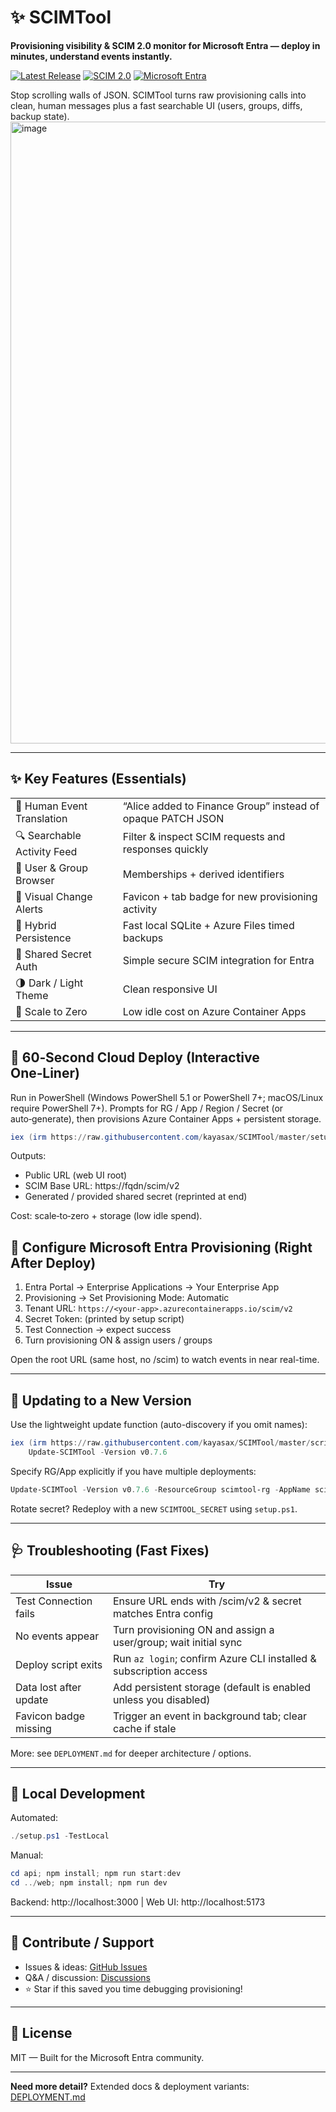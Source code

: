# ✨ SCIMTool
**Provisioning visibility & SCIM 2.0 monitor for Microsoft Entra — deploy in minutes, understand events instantly.**

[![Latest Release](https://img.shields.io/github/v/release/kayasax/SCIMTool?style=flat-square&color=2ea043)](https://github.com/kayasax/SCIMTool/releases/latest) [![SCIM 2.0](https://img.shields.io/badge/SCIM-2.0-00a1f1?style=flat-square)](https://scim.cloud/) [![Microsoft Entra](https://img.shields.io/badge/Microsoft-Entra_ID-ff6b35?style=flat-square)](https://entra.microsoft.com/)

Stop scrolling walls of JSON. SCIMTool turns raw provisioning calls into clean, human messages plus a fast searchable UI (users, groups, diffs, backup state).
<img width="1224" height="995" alt="image" src="https://github.com/user-attachments/assets/2ec5a4f2-1e23-4440-a317-6562e0961a5a" />

---

## ✨ Key Features (Essentials)
| | |
|---|---|
| 🧠 Human Event Translation | “Alice added to Finance Group” instead of opaque PATCH JSON |
| 🔍 Searchable Activity Feed | Filter & inspect SCIM requests and responses quickly |
| 👥 User & Group Browser | Memberships + derived identifiers |
| 🔔 Visual Change Alerts | Favicon + tab badge for new provisioning activity |
| 💾 Hybrid Persistence | Fast local SQLite + Azure Files timed backups |
| 🔐 Shared Secret Auth | Simple secure SCIM integration for Entra |
| 🌗 Dark / Light Theme | Clean responsive UI |
| 🚀 Scale to Zero | Low idle cost on Azure Container Apps |

---

## 🚀 60‑Second Cloud Deploy (Interactive One‑Liner)
Run in PowerShell (Windows PowerShell 5.1 or PowerShell 7+; macOS/Linux require PowerShell 7+). Prompts for RG / App / Region / Secret (or auto‑generate), then provisions Azure Container Apps + persistent storage.

```powershell
iex (irm https://raw.githubusercontent.com/kayasax/SCIMTool/master/setup.ps1)
```

Outputs:
* Public URL (web UI root)
* SCIM Base URL: https://fqdn/scim/v2
* Generated / provided shared secret (reprinted at end)

Cost: scale‑to‑zero + storage (low idle spend).

## 🔧 Configure Microsoft Entra Provisioning (Right After Deploy)
1. Entra Portal → Enterprise Applications → Your Enterprise App
2. Provisioning → Set Provisioning Mode: Automatic
3. Tenant URL: `https://<your-app>.azurecontainerapps.io/scim/v2`
4. Secret Token: (printed by setup script)
5. Test Connection → expect success
6. Turn provisioning ON & assign users / groups

Open the root URL (same host, no /scim) to watch events in near real-time.

---

## 🔄 Updating to a New Version
Use the lightweight update function (auto-discovery if you omit names):
```powershell
iex (irm https://raw.githubusercontent.com/kayasax/SCIMTool/master/scripts/update-scimtool-func.ps1); \
	Update-SCIMTool -Version v0.7.6
```
Specify RG/App explicitly if you have multiple deployments:
```powershell
Update-SCIMTool -Version v0.7.6 -ResourceGroup scimtool-rg -AppName scimtool-prod
```
Rotate secret? Redeploy with a new `SCIMTOOL_SECRET` using `setup.ps1`.

---

## 🩺 Troubleshooting (Fast Fixes)
| Issue | Try |
|-------|-----|
| Test Connection fails | Ensure URL ends with /scim/v2 & secret matches Entra config |
| No events appear | Turn provisioning ON and assign a user/group; wait initial sync |
| Deploy script exits | Run `az login`; confirm Azure CLI installed & subscription access |
| Data lost after update | Add persistent storage (default is enabled unless you disabled) |
| Favicon badge missing | Trigger an event in background tab; clear cache if stale |

More: see `DEPLOYMENT.md` for deeper architecture / options.

---
## 🧪 Local Development
Automated:
```powershell
./setup.ps1 -TestLocal
```
Manual:
```powershell
cd api; npm install; npm run start:dev
cd ../web; npm install; npm run dev
```
Backend: http://localhost:3000  |  Web UI: http://localhost:5173

---
## 🤝 Contribute / Support
* Issues & ideas: [GitHub Issues](https://github.com/kayasax/SCIMTool/issues)
* Q&A / discussion: [Discussions](https://github.com/kayasax/SCIMTool/discussions)
* ⭐ Star if this saved you time debugging provisioning!

---

## 📜 License
MIT — Built for the Microsoft Entra community.

---
**Need more detail?** Extended docs & deployment variants: [DEPLOYMENT.md](./DEPLOYMENT.md)

